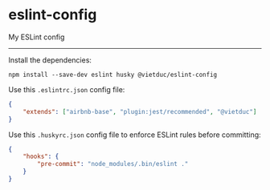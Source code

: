 # eslint-config

My ESLint config

---

Install the dependencies:

```
npm install --save-dev eslint husky @vietduc/eslint-config
```

Use this `.eslintrc.json` config file:

```JSON
{
    "extends": ["airbnb-base", "plugin:jest/recommended", "@vietduc"]
}
```

Use this `.huskyrc.json` config file to enforce ESLint rules before committing:

```JSON
{
    "hooks": {
        "pre-commit": "node_modules/.bin/eslint ."
    }
}
```
